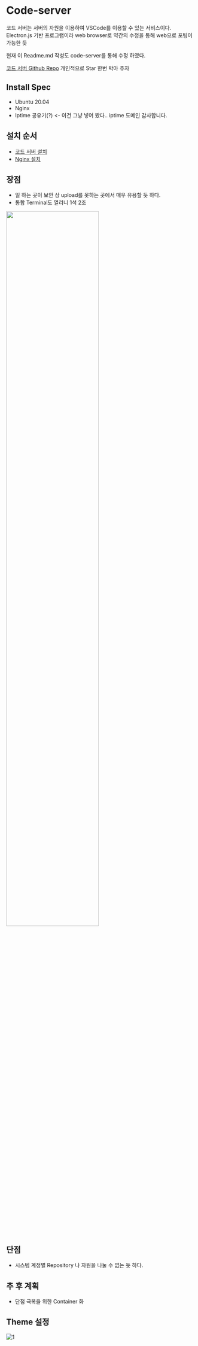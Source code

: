 # Code-server

코드 서버는 서버의 자원을 이용하여 VSCode를 이용할 수 있는 서비스이다.
Electron.js 기반 프로그램이라 web browser로 약간의 수정을 통해 web으로 포팅이 가능한 듯

현재 이 Readme.md 작성도 code-server를 통해 수정 하였다.

<a href="https://github.com/cdr/code-server">코드 서버 Github Repo</a>
<span>개인적으로 Star 한번 박아 주자</span> 

## Install Spec 

 - Ubuntu 20.04
 - Nginx
 - Iptime 공유기(?) <- 이건 그냥 넣어 봤다.. iptime 도메인 감사합니다.


## 설치 순서

 - <a href="https://github.com/och5351/code-server/blob/main/code-server.md">코드 서버 설치</a>
 - <a href="https://github.com/och5351/code-server/blob/main/Nginx.md">Nginx 설치</a>

## 장점

 - 일 하는 곳이 보안 상 upload를 못하는 곳에서 매우 유용할 듯 하다. 
 - 통합 Terminal도 열리니 1석 2조

<img src="https://user-images.githubusercontent.com/45858414/123279746-1b270800-d543-11eb-9af1-f987705cb553.png" width="70%" height="70%"/>

## 단점

 - 시스템 계정별 Repository 나 자원을 나눌 수 없는 듯 하다.

## 추 후 계획

 - 단점 극복을 위한 Container 화

 ## Theme 설정

 ![1](https://user-images.githubusercontent.com/45858414/123279277-ac49af00-d542-11eb-8fd0-9e29200783e3.png)